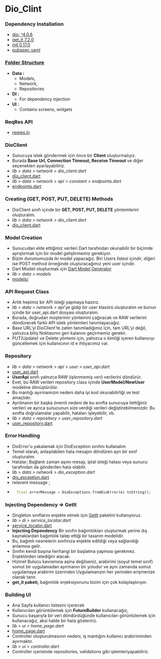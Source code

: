 # Dio_Clint

### Dependency Installation
* [dio: ^4.0.6](https://pub.dev/packages/dio)
* [get_it 7.2.0](https://pub.dev/packages/get_it)
* [intl 0.17.0](https://pub.dev/packages/intl)
* [pubspec.yaml](https://github.com/TarkanKara/DioClient/blob/master/pubspec.yaml)

### [Folder Structure](https://github.com/TarkanKara/DioClient/tree/master/lib)
* **Data :** 
	 * Models, 
     * Network, 
     * Repositories
* **DI :** 
    * For dependency injection
* **UI :** 
    * Contains screens, widgets

### ReqRes API
* [reqres.in](https://reqres.in/)

### DioClient
* Sunucuya istek göndermek için önce bir **Client** oluşturmalıyız.
* Burada **Base Url, Connection Timeout, Receive Timeout** ve diğer seçenekleri ayarlayabiliriz.
* *lib > data > network > dio_client.dart* 
* [dio_client.dart](https://github.com/TarkanKara/DioClient/blob/master/lib/data/network/dio_client.dart)
* *lib > data > network > api > constant > endpoints.dart* 
* [endpoints.dart](https://github.com/TarkanKara/DioClient/blob/master/lib/data/network/api/constant/endpoints.dart)

### Creating (GET, POST, PUT, DELETE) Methods
* DioClient sınıfı içinde bir **GET, POST, PUT, DELETE** yöntemlerini oluşturalım. 
* *lib > data > network > dio_client.dart* 
* [dio_client.dart](https://github.com/TarkanKara/DioClient/blob/master/lib/data/network/dio_client.dart)

### Model Creation
* Sunucudan elde ettiğimiz verileri Dart tarafından okunabilir bir biçimde ayrıştırmak için bir model geliştirmemiz gerekiyor.
* Bizim durumumuzda iki model yapacağız. Biri Users listesi içindir, diğeri ise POST method örneğinde oluşturacağımız yeni user içindir.
* Dart Modeli oluşturmak için [Dart Model Generator](https://javiercbk.github.io/json_to_dart/)
* *lib > data > models* 
* [models/](https://github.com/TarkanKara/DioClient/tree/master/lib/data/models)

### API Request Class
* Artık hepimiz bir API isteği yapmaya hazırız.
* *lib > data > network > api*'ye gidip bir user klasörü oluşturalım ve bunun içinde bir user_api.dart dosyası oluşturalım.
* Burada, doğrudan müşterinin yöntemini çağıracak ve RAW verilerini döndürecek farklı API istek yöntemleri tanımlayacağız.
* Base URL'yi DioClient'te zaten tanımladığımız için, tam URL'yi değil, yalnızca bitiş Noktasının geri kalanını geçirmemiz gerekir.
* PUT(Update) ve Delete yöntemi için, yalnızca o kimliği içeren kullanıcıyı güncellemek için kullanıcının id e ihtiyacımız var.


### Repository
* *lib > data > network > api > user > user_api.dart* 
* [user_api.dart](https://github.com/TarkanKara/DioClient/blob/master/lib/data/network/api/user/user_api.dart)
* **UserApi** sınıfı yalnızca RAW (*işlenmemiş veri*) verilerini döndürür.
* Evet, bu RAW verileri repository class içinde **UserModel/NewUser** modeline dönüştürülür.
* Bu mantığı ayırmamızın nedeni daha iyi kod okunabilirliği ve test amaçlıdır.
* Ayrılmanın bir başka önemli nedeni de bu sınıfta sunucuya ilettiğiniz verileri ve ayrıca sunucunun size verdiği verileri değiştirebilmenizdir. Bu sınıfta doğrulamalar yapabilir, hataları işleyebilir, vb.
* *lib > data > repository > user_repository.dart* 
* [user_repository.dart](https://github.com/TarkanKara/DioClient/blob/master/lib/data/repository/user_repository.dart)

### Error Handling
* DioError'u yakalamak için DioException sınıfını kullanalım
* Temel olarak, anlaşılabilen hata mesajını döndüren ayrı bir sınıf oluşturalım.
* Hatalar; Bağlantı zaman aşımı mesajı, iptal isteği hatası veya sunucu tarafından da gönderilen hata olabilir.
* *lib > data > network > dio_exception.dart* 
* [dio_exception.dart](https://github.com/TarkanKara/DioClient/blob/master/lib/data/network/dio_exception.dart)
* relavent message ; 
* ```dart
    final errorMessage = DioExceptions.fromDioError(e).toString();
  ```

### Injecting Dependency => GetIt
* Singleton sınıflarını enjekte etmek için [GetIt](https://pub.dev/packages/get_it) paketini kullanıyoruz.
* *lib > di > service_locator.dart*
* [service_locator.dart](https://github.com/TarkanKara/DioClient/blob/master/lib/di/service_locator.dart)
*  **Injecting Dependency** Bir sınıfın bağımlılıkları oluşturmak yerine dış kaynaklardan bağımlılık talep ettiği bir tasarım modelidir.
* Bu, bağımlı nesnelerin sınıfınıza enjekte edildiği veya sağlandığı anlamına gelir.
* Sınıfın kendi başına herhangi bir başlatma yapması gerekmez. Enjektörden istediğini alacak.
* Hizmet Bulucu kavramına aşina değilseniz, arabirimi (soyut temel sınıf) somut bir uygulamadan ayırmanın bir yoludur ve aynı zamanda somut uygulamaya arabirim üzerinden Uygulamanızın her yerinden erişmenize olanak tanır.
* **get_it paketi,** bağımlılık enjeksiyonunu bizim için çok kolaylaştırıyor.

### Building UI
* Ana Sayfa kullanıcı listesini içerecek
* Kullanıcıları görüntülemek için **FutureBuilder** kullanacağız,
* Sunucu başarıyla bir veri döndürdüğünde kullanıcıları görüntülemek için kullanacağız, aksi halde bir hata gösteririz.
* *lib > ui > home_page.dart*
* [home_page.dart](https://github.com/TarkanKara/DioClient/blob/master/lib/ui/home_page.dart)
* Controller oluşturulmasının nedeni, iş mantığını kullanıcı arabiriminden ayırmaktır. 
* *lib > ui > controller.dart*
* Controller içerisinde repositories, validations gibi işlemleriyapabiliriz.









